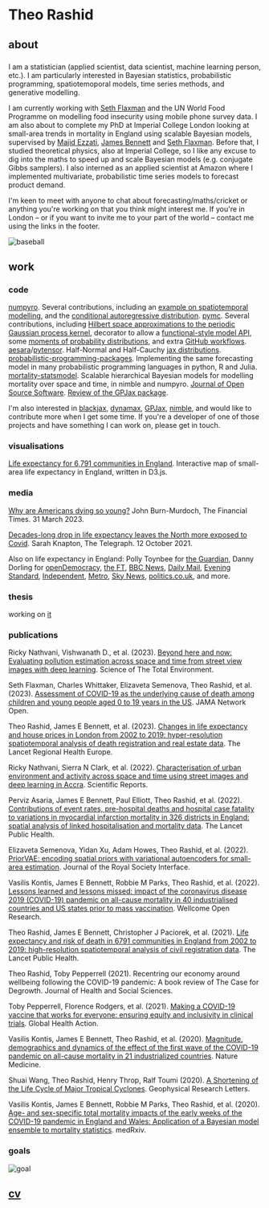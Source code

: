 # Theo Rashid

## about
### 
I am a statistician (applied scientist, data scientist, machine learning person, etc.). I am particularly interested in Bayesian statistics, probabilistic programming, spatiotemoporal models, time series methods, and generative modelling.

I am currently working with [Seth Flaxman](https://sethrf.com) and the UN World Food Programme on modelling food insecurity using mobile phone survey data. I am also about to complete my PhD at Imperial College London looking at small-area trends in mortality in England using scalable Bayesian models, supervised by [Majid Ezzati](https://www.imperial.ac.uk/people/majid.ezzati), [James Bennett](https://www.imperial.ac.uk/people/umahx99) and [Seth Flaxman](https://sethrf.com). Before that, I studied theoretical physics, also at Imperial College, so I like any excuse to dig into the maths to speed up and scale Bayesian models (e.g. conjugate Gibbs samplers). I also interned as an applied scientist at Amazon where I implemented multivariate, probabilistic time series models to forecast product demand.

I'm keen to meet with anyone to chat about forecasting/maths/cricket or anything you're working on that you think might interest me. If you're in London – or if you want to invite me to your part of the world – contact me using the links in the footer.

![baseball](../media/baseball.webp)

## work
### code
[numpyro](https://github.com/pyro-ppl/numpyro). Several contributions, including an [example on spatiotemporal modelling](https://github.com/pyro-ppl/numpyro/pull/1295), and the [conditional autoregressive distribution](https://github.com/pyro-ppl/numpyro/pull/1394).
[pymc](https://github.com/pymc-devs/pymc). Several contributions, including [Hilbert space approximations to the periodic Gaussian process kernel](https://github.com/pymc-devs/pymc/pull/6877), decorator to allow a [functional-style model API](https://github.com/pymc-devs/pymc-experimental/pull/268), some [moments of probability distributions](https://github.com/pymc-devs/pymc/pull/5163), and extra [GitHub workflows](https://github.com/pymc-devs/pymc/pull/5490).
[aesara](https://github.com/aesara-devs/aesara)/[pytensor](https://github.com/pymc-devs/pytensor). Half-Normal and Half-Cauchy [jax distributions](https://github.com/aesara-devs/aesara/pull/1362).
[probabilistic-programming-packages](https://github.com/theorashid/probabilistic-programming-packages). Implementing the same forecasting model in many probabilistic programming languages in python, R and Julia.
[mortality-statsmodel](https://github.com/theorashid/mortality-statsmodel). Scalable hierarchical Bayesian models for modelling mortality over space and time, in nimble and numpyro.
[Journal of Open Source Software](https://github.com/openjournals/joss-reviews). [Review of the GPJax package](https://github.com/openjournals/joss-reviews/issues/4455).

I'm also interested in [blackjax](https://github.com/blackjax-devs/blackjax), [dynamax](https://github.com/probml/dynamax), [GPJax](https://github.com/thomaspinder/GPJax), [nimble](https://github.com/nimble-dev/nimble), and would like to contribute more when I get some time. If you're a developer of one of those projects and have something I can work on, please get in touch.

### visualisations
[Life expectancy for 6,791 communities in England](https://equitablehealthycities.org/focus-cities/london/mortality-map-england/). Interactive map of small-area life expectancy in England, written in D3.js.

### media
[Why are Americans dying so young?](https://www.ft.com/content/653bbb26-8a22-4db3-b43d-c34a0b774303) John Burn-Murdoch, The Financial Times. 31 March 2023.

[Decades-long drop in life expectancy leaves the North more exposed to Covid](https://www.telegraph.co.uk/news/2021/10/12/decades-long-drop-life-expectancy-leaves-north-exposed-covid/). Sarah Knapton, The Telegraph. 12 October 2021.

Also on life expectancy in England: Polly Toynbee for [the Guardian](https://www.theguardian.com/commentisfree/2021/oct/15/tory-austerity-deaths-cut-human-cost-cruel-policy), Danny Dorling for [openDemocracy](https://www.opendemocracy.net/en/nhs-a-and-e-delays-austerity-emergency-care-hospitals-hunt-hancock-lansley/), [the FT](https://www.ft.com/content/3d25b1c9-33bf-448a-bb07-6a0fc3a8a603), [BBC News](https://www.bbc.co.uk/news/uk-58893328), [Daily Mail](https://www.dailymail.co.uk/health/article-10084055/Life-expectancy-falling-fifth-English-communities-Covid-struck.html), [Evening Standard](https://www.standard.co.uk/news/uk/england-life-expectancy-imperial-college-london-government-london-b960199.html), [Independent](https://www.independent.co.uk/news/health/northern-england-life-expectancy-decline-b1937537.html), [Metro](https://metro.co.uk/2021/10/13/life-expectancy-varies-by-nearly-30-years-depending-on-where-you-live-in-england-15412913/), [Sky News](https://news.sky.com/story/life-expectancy-declines-in-england-before-covid-hit-with-big-north-south-divide-new-data-shows-12432798), [politics.co.uk](https://www.politics.co.uk/news-in-brief/life-expectancy-declined-in-parts-of-the-north-over-past-decade/), and more.

### thesis
working on [it](https://theorashid.github.io/thesis/)

### publications
Ricky Nathvani, Vishwanath D., et al. (2023). [Beyond here and now: Evaluating pollution estimation across space and time from street view images with deep learning](https://doi.org/10.1016/j.scitotenv.2023.166168). Science of The Total Environment.

Seth Flaxman, Charles Whittaker, Elizaveta Semenova, Theo Rashid, et al. (2023). [Assessment of COVID-19 as the underlying cause of death among children and young people aged 0 to 19 years in the US](https://jamanetwork.com/journals/jamanetworkopen/fullarticle/2800816). JAMA Network Open.

Theo Rashid, James E Bennett, et al. (2023). [Changes in life expectancy and house prices in London from 2002 to 2019: hyper-resolution spatiotemporal analysis of death registration and real estate data](https://doi.org/10.1016/j.lanepe.2022.100580). The Lancet Regional Health Europe.

Ricky Nathvani, Sierra N Clark, et al. (2022). [Characterisation of urban environment and activity across space and time using street images and deep learning in Accra](https://www.nature.com/articles/s41598-022-24474-1). Scientific Reports.

Perviz Asaria, James E Bennett, Paul Elliott, Theo Rashid, et al. (2022). [Contributions of event rates, pre-hospital deaths and hospital case fatality to variations in myocardial infarction mortality in 326 districts in England: spatial analysis of linked hospitalisation and mortality data](https://www.sciencedirect.com/science/article/pii/S2468266722001086). The Lancet Public Health.

Elizaveta Semenova, Yidan Xu, Adam Howes, Theo Rashid, et al. (2022). [PriorVAE: encoding spatial priors with variational autoencoders for small-area estimation](https://royalsocietypublishing.org/doi/10.1098/rsif.2022.0094). Journal of the Royal Society Interface.

Vasilis Kontis, James E Bennett, Robbie M Parks, Theo Rashid, et al. (2022). [Lessons learned and lessons missed: impact of the coronavirus disease 2019 (COVID-19) pandemic on all-cause mortality in 40 industrialised countries and US states prior to mass vaccination](https://wellcomeopenresearch.org/articles/6-279/v2). Wellcome Open Research.

Theo Rashid, James E Bennett, Christopher J Paciorek, et al. (2021). [Life expectancy and risk of death in 6791 communities in England from 2002 to 2019: high-resolution spatiotemporal analysis of civil registration data](https://doi.org/10.1016/S2468-2667%2821%2900205-X). The Lancet Public Health.

Theo Rashid, Toby Pepperrell (2021). Recentring our economy around wellbeing following the COVID-19 pandemic: A book review of The Case for Degrowth. Journal of Health and Social Sciences.

Toby Pepperrell, Florence Rodgers, et al. (2021). [Making a COVID-19 vaccine that works for everyone: ensuring equity and inclusivity in clinical trials](https://doi.org/10.1080/16549716.2021.1892309). Global Health Action.

Vasilis Kontis, James E Bennett, Theo Rashid, et al. (2020). [Magnitude, demographics and dynamics of the effect of the first wave of the COVID-19 pandemic on all-cause mortality in 21 industrialized countries](https://doi.org/10.1038/s41591-020-1112-0). Nature Medicine.

Shuai Wang, Theo Rashid, Henry Throp, Ralf Toumi (2020). [A Shortening of the Life Cycle of Major Tropical Cyclones](https://doi.org/10.1029/2020GL088589). Geophysical Research Letters.

Vasilis Kontis, James E Bennett, Robbie M Parks, Theo Rashid, et al. (2020). [Age- and sex-specific total mortality impacts of the early weeks of the COVID-19 pandemic in England and Wales: Application of a Bayesian model ensemble to mortality statistics](https://doi.org/10.1101/2020.05.20.20107680). medRxiv.

### goals
![goal](../media/goal.webp)

## [cv](https://theorashid.github.io/cv/)

